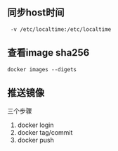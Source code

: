 ## 同步host时间

```shell
 -v /etc/localtime:/etc/localtime
```

## 查看image sha256

```shell
docker images --digets
```

## 推送镜像

三个步骤
1. docker login
2. docker tag/commit
3. docker push